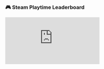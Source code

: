 ### 🎮 Steam Playtime Leaderboard

![Gist](https://gist.github.com/IUWU98005/2aefc6e494aceff1c5f34cd90c6229c4.js)
